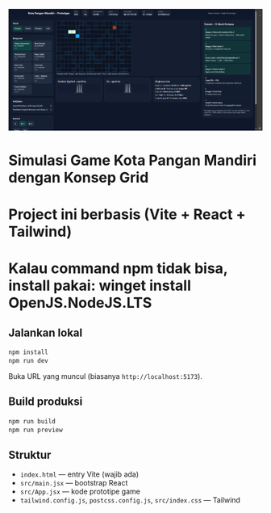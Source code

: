 ![Screenshot Tampilan Game](images/screenshot.png)
# Simulasi Game Kota Pangan Mandiri dengan Konsep Grid
# Project ini berbasis (Vite + React + Tailwind)
# Kalau command npm tidak bisa, install pakai: winget install OpenJS.NodeJS.LTS

## Jalankan lokal
```bash
npm install
npm run dev
```
Buka URL yang muncul (biasanya `http://localhost:5173`).

## Build produksi
```bash
npm run build
npm run preview
```

## Struktur
- `index.html` — entry Vite (wajib ada)
- `src/main.jsx` — bootstrap React
- `src/App.jsx` — kode prototipe game
- `tailwind.config.js`, `postcss.config.js`, `src/index.css` — Tailwind
